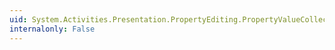```yaml
---
uid: System.Activities.Presentation.PropertyEditing.PropertyValueCollection.ParentValue
internalonly: False
---
```

